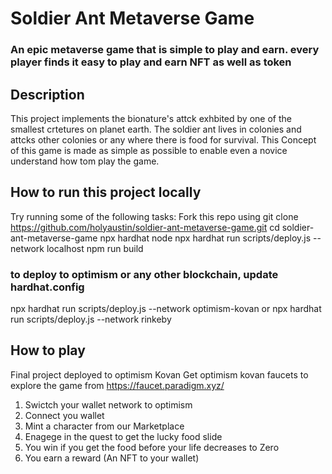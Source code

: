 # Soldier Ant Metaverse Game
### An epic metaverse game that is simple to play and earn. every player finds it easy to play and earn NFT as well as token

## Description

This project implements the bionature's attck exhbited by one of the smallest crtetures on planet earth. The soldier ant lives in colonies and attcks other colonies or any where there is food for survival. This Concept of this game is made as simple as possible to enable even a novice understand how tom play the game.

## How to run this project locally
Try running some of the following tasks:
Fork this repo using
git clone https://github.com/holyaustin/soldier-ant-metaverse-game.git
cd soldier-ant-metaverse-game
npx hardhat node
npx hardhat run scripts/deploy.js --network localhost
npm run build

### to deploy to optimism or any other blockchain, update hardhat.config
npx hardhat run scripts/deploy.js --network optimism-kovan
or 
npx hardhat run scripts/deploy.js --network rinkeby


## How to play
Final project deployed to optimism Kovan
Get optimism kovan faucets to explore the game from https://faucet.paradigm.xyz/
1. Swictch your wallet network to optimism
2. Connect you wallet
3. Mint a character from our Marketplace
4. Enagege in the quest to get the lucky food slide
5. You win if you get the food before your life decreases to Zero
6. You earn a reward (An NFT to your wallet) <Token reward coming soon>
   

